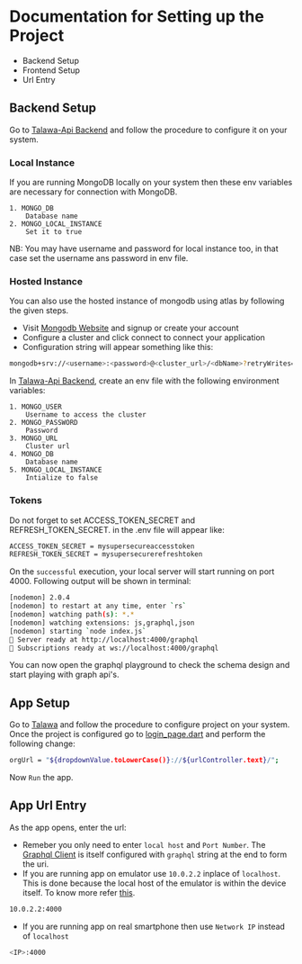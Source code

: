 # Documentation for Setting up the Project

* Backend Setup
* Frontend Setup
* Url Entry

## Backend Setup

Go to [Talawa-Api Backend](https://github.com/PalisadoesFoundation/talawa-api) and follow the procedure to configure it on your system.

### Local Instance

If you are running MongoDB locally on your system then these env variables are necessary for connection with MongoDB.

    1. MONGO_DB
        Database name
    2. MONGO_LOCAL_INSTANCE
        Set it to true

NB: You may have username and password for local instance too, in that case set the username ans password in env file.

### Hosted Instance

You can also use the hosted instance of mongodb using atlas by
following the given steps.

* Visit [Mongodb Website](https://www.mongodb.com) and signup or create your account
* Configure a cluster and click connect to connect your application
* Configuration string will appear something like this:

```sh
mongodb+srv://<username>:<password>@<cluster_url>/<dbName>?retryWrites=true&w=majority
```

In [Talawa-Api Backend](https://github.com/PalisadoesFoundation/talawa-api), create an env file with the following environment variables:

    1. MONGO_USER
        Username to access the cluster
    2. MONGO_PASSWORD
        Password
    3. MONGO_URL
        Cluster url
    4. MONGO_DB
        Database name
    5. MONGO_LOCAL_INSTANCE
        Intialize to false

### Tokens

Do not forget to set ACCESS_TOKEN_SECRET and REFRESH_TOKEN_SECRET. in the .env file will appear like:

```sh
ACCESS_TOKEN_SECRET = mysupersecureaccesstoken
REFRESH_TOKEN_SECRET = mysupersecurerefreshtoken
```

On the `successful` execution, your local server will start running on port 4000. Following output will be shown in terminal:

```sh
[nodemon] 2.0.4
[nodemon] to restart at any time, enter `rs`
[nodemon] watching path(s): *.*
[nodemon] watching extensions: js,graphql,json
[nodemon] starting `node index.js`
🚀 Server ready at http://localhost:4000/graphql
🚀 Subscriptions ready at ws://localhost:4000/graphql
```

You can now open the graphql playground to check the schema design and start playing with graph api's.

## App Setup

Go to [Talawa](https://github.com/PalisadoesFoundation/talawa/blob/master/README.md) and follow the procedure to configure project on your system.
Once the project is configured go to [login_page.dart](https://github.com/PalisadoesFoundation/talawa/blob/master/lib/views/pages/login_signup/login_page.dart)
and perform the following change:

```sh
orgUrl = "${dropdownValue.toLowerCase()}://${urlController.text}/";
```

Now `Run` the app.

## App Url Entry

As the app opens, enter the url:

* Remeber you only need to enter `local host` and `Port Number`.
The [Graphql Client](https://github.com/PalisadoesFoundation/talawa/blob/master/lib/utils/GQLClient.dart)
is itself configured with `graphql` string at the end to form the uri.
* If you are running app on emulator use `10.0.2.2` inplace of `localhost`. This is done because the local host of the emulator is within the device itself.
To know more refer [this](https://stackoverflow.com/questions/5528850/how-do-you-connect-localhost-in-the-android-emulator).

```sh
10.0.2.2:4000
```

* If you are running app on real smartphone then use `Network IP` instead of `localhost`

```sh
<IP>:4000
```
